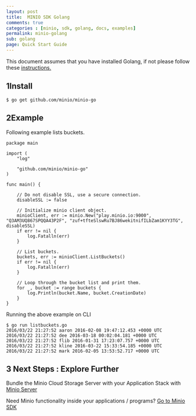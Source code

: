 ```yaml
---
layout: post
title:  MINIO SDK Golang
comments: true
categories : [minio, sdk, golang, docs, examples]
permalink: minio-golang
sub: golang
page: Quick Start Guide
---
```


This document assumes that you have installed Golang, if not please follow these <a href="https://github.com/minio/minio-go/blob/master/INSTALLGO.md" target="_blank">instructions.</a>

## <span>1</span>Install

<pre class=""><code class="language-bash">$ go get github.com/minio/minio-go</code></pre>


## <span>2</span>Example

Following example lists buckets.

<pre class="code-toolbar m-b-10"><code class="language-go">package main

import (
	"log"

	"github.com/minio/minio-go"
)

func main() {

    // Do not disable SSL, use a secure connection.
    disableSSL := false

    // Initialize minio client object.
	minioClient, err := minio.New("play.minio.io:9000", "Q3AM3UQ867SPQQA43P2F", "zuf+tfteSlswRu7BJ86wekitnifILbZam1KYY3TG", disableSSL)
	if err != nil {
		log.Fatalln(err)
	}

    // List buckets.
	buckets, err := minioClient.ListBuckets()
	if err != nil {
		log.Fatalln(err)
	}

    // Loop through the bucket list and print them.
	for _, bucket := range buckets {
		log.Println(bucket.Name, bucket.CreationDate)
	}
}
</code></pre>

Running the above example on CLI

<pre><code class="language-bash">$ go run listbuckets.go
2016/03/22 21:27:52 aaron 2016-02-08 19:47:12.453 +0000 UTC
2016/03/22 21:27:52 dee 2016-03-18 00:02:04.181 +0000 UTC
2016/03/22 21:27:52 flib 2016-01-31 17:23:07.757 +0000 UTC
2016/03/22 21:27:52 kline 2016-03-22 15:33:54.185 +0000 UTC
2016/03/22 21:27:52 mark 2016-02-05 13:53:52.717 +0000 UTC
</code></pre>

## <span>3</span> Next Steps : Explore Further

Bundle the Minio Cloud Storage Server with your Application Stack with <a href="minio-server.html"> Minio Server</a>

Need Minio functionality inside your applications / programs? <a href="minio-sdk.html"> Go to Minio SDK</a>